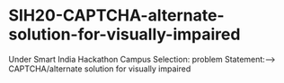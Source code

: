 # SIH20-CAPTCHA-alternate-solution-for-visually-impaired
Under Smart India Hackathon Campus Selection: problem Statement:--> CAPTCHA/alternate solution for visually impaired
